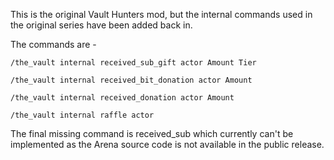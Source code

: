 This is the original Vault Hunters mod, but the internal commands used in the original series have been added back in.

The commands are -

    /the_vault internal received_sub_gift actor Amount Tier
    
    /the_vault internal received_bit_donation actor Amount
    
    /the_vault internal received_donation actor Amount
    
    /the_vault internal raffle actor

The final missing command is received_sub which currently can't be implemented as the Arena source code is not available in the public release.
